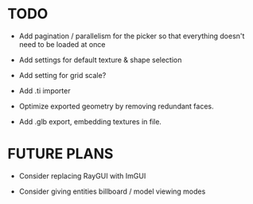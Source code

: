 # TODO

- Add pagination / parallelism for the picker so that everything doesn't need to be loaded at once

- Add settings for default texture & shape selection

- Add setting for grid scale?

- Add .ti importer

- Optimize exported geometry by removing redundant faces. 

- Add .glb export, embedding textures in file.

# FUTURE PLANS

- Consider replacing RayGUI with ImGUI

- Consider giving entities billboard / model viewing modes
